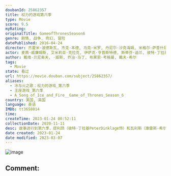 ```yaml
---
doubanId: 25862357
title: 权力的游戏第六季
type: Movie
score: 9.5
myRating: 
originalTitle: GameofThronesSeason6
genre: 剧情, 战争, 奇幻, 冒险
datePublished: 2016-04-24
director: 杰雷米·波德斯瓦, 杰克·本德, 马克·米罗, 丹尼尔·沙克海姆, 米格尔·萨普什尼克
actor: 麦茜·威廉姆斯, 艾米莉亚·克拉克, 伊萨克·亨普斯特德, 斯蒂芬·迪兰, 彼特·丁拉基, 苏菲·特纳, 克里斯蒂安·奈恩, 阿尔菲·艾伦, 琳娜·海蒂, 尼古拉·科斯特, 利亚姆·坎宁安, 娜塔莉·多默尔, 艾丹·吉伦, 马克斯·冯·叙多夫, 伊恩·麦柯肖恩, 皮鲁·埃斯贝克, 弗雷迪·史卓玛, 雅各布·安德森, 伊万·瑞恩, 罗杰·阿什顿, 瑞贝卡·本森, 大卫·布拉德利, 约翰·布莱德利, 阿特·帕金森, 迈克尔·麦克埃尔哈顿, 米希尔·赫伊斯曼, 凯莎·卡斯特, 丹尼尔·波特曼, 迪恩, 格温多兰·克里斯蒂, 乔纳森·普雷斯, 恩佐·科伦蒂, 埃茜·戴维斯, 利诺·法希奥利, 詹姆斯·福克纳, 杰罗姆·弗林, 伊恩·格雷, 朱利安·格洛弗, 杰西卡·亨维克, 康勒斯·希尔, 克里斯托弗·海维尤, 菲恩·琼斯, 艾丽·肯德里克, 罗莎贝尔·劳伦蒂·塞勒斯, 安东·莱瑟, 费伊·马赛, 托比亚斯·门基斯, 汉娜·穆雷, 道比·欧帕瑞, 黛安娜·里格, 安德烈·克劳德, 托比·塞巴斯蒂安, 亚历山大·希迪格, 尤金·西蒙, 欧文·蒂尔, 娜塔丽·特纳, 卡里斯·范·侯登, 鲁珀特·范西塔特, 因迪拉·瓦玛, 杰玛·韦兰, 伊恩·怀特, 汤姆·弗拉席亚, 基特·哈灵顿, 哈弗波·朱利尔斯·比昂森, 瑞奇·查普, 本·克朗普顿, 凯文·埃尔登, 伊恩·盖尔德, 迪恩·, 娜塔莉·伊曼纽尔, 贝拉·拉姆齐, 尼尔·泰格·弗莉, 汉娜·乔恩, 约瑟夫·马勒, 理查德·, 阿尼娅·布克斯坦, 卓库·莫度, 卢克·罗伯茨, 梅兰妮·利伯德, 理查德·多默, 克里夫·罗素, 约翰内斯·豪克尔·约翰内森, 汉娜·沃丁厄姆, 罗伯特·阿拉马约, 萨曼莎·斯毕洛, 塞巴斯蒂安·克罗夫特, 艾迪·艾尔, 吉奥古·萨伍艾斯, 安德鲁·麦克雷, 罗伊·麦克凯恩, 萨布丽娜·巴特利特, 卡德罗莎·奥娜·卡罗尔, 纳撒尼尔·萨利赫, 帕特里克·麦拉海德, 舒雅德·法瑞斯, 迈克尔·菲斯特, 山姆·雷德福
author: 戴维·贝尼奥夫, ·威斯, 乔治·马丁, 布莱恩·考格曼, 戴夫·希尔
tags:
  - Movie
state: 看过
url: https://movie.douban.com/subject/25862357/
aliases:
  - 冰与火之歌：权力的游戏_第六季
  - 王座游戏_第六季
  - A_Song_of_Ice_and_Fire__Game_of_Thrones_Season_6
country: 美国, 英国
language: 英语
IMDb: tt3658014
time: 
createTime: 2023-01-24 00:52:11
collectionDate: 2020-11-11
desc: 故事进行到第六季，提利昂（彼特·丁拉基PeterDinklage饰）和瓦利斯（康雷斯·希尔ConlethHill饰）渡海投奔龙母丹妮莉丝（艾米莉亚·克拉克EmiliaClarke饰）...
date created: 2023-01-24
date modified: 2023-03-07
---
```


![image](p2321971908.jpg)

Comment:
---
